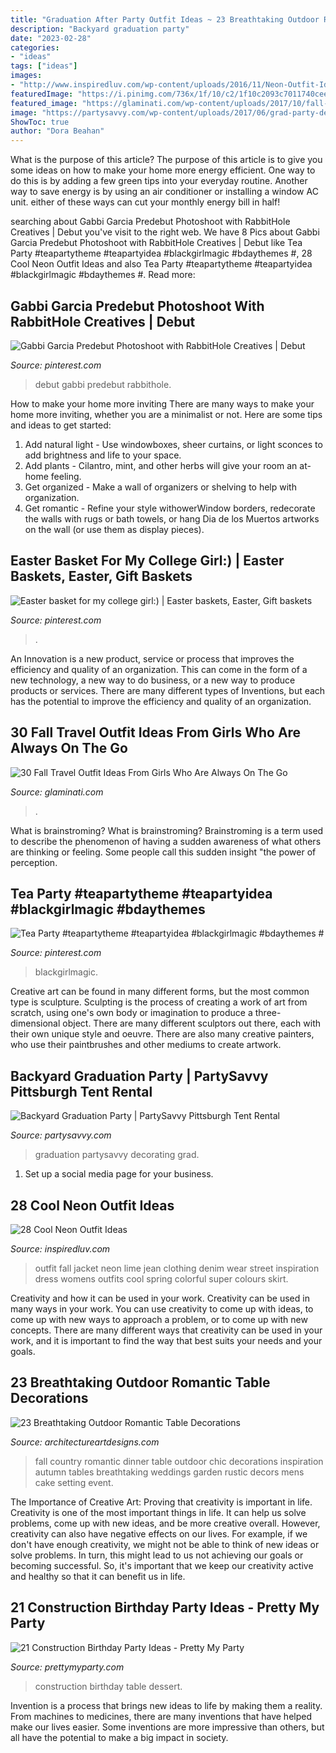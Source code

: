 ```yaml
---
title: "Graduation After Party Outfit Ideas ~ 23 Breathtaking Outdoor Romantic Table Decorations"
description: "Backyard graduation party"
date: "2023-02-28"
categories:
- "ideas"
tags: ["ideas"]
images:
- "http://www.inspiredluv.com/wp-content/uploads/2016/11/Neon-Outfit-Ideas-25.jpg"
featuredImage: "https://i.pinimg.com/736x/1f/10/c2/1f10c2093c7011740cee54c1d277b7b0.jpg"
featured_image: "https://glaminati.com/wp-content/uploads/2017/10/fall-travel-outfit-ideas-gray-oversize-cardigan-short-boots-ripped-jeans-sunglasses.jpg"
image: "https://partysavvy.com/wp-content/uploads/2017/06/grad-party-decorations-768x514.jpg"
ShowToc: true
author: "Dora Beahan"
---
```



What is the purpose of this article?
The purpose of this article is to give you some ideas on how to make your home more energy efficient. One way to do this is by adding a few green tips into your everyday routine. Another way to save energy is by using an air conditioner or installing a window AC unit. either of these ways can cut your monthly energy bill in half!

	

		
searching about Gabbi Garcia Predebut Photoshoot with RabbitHole Creatives | Debut you've visit to the right web. We have 8 Pics about Gabbi Garcia Predebut Photoshoot with RabbitHole Creatives | Debut like Tea Party #teapartytheme #teapartyidea #blackgirlmagic #bdaythemes #, 28 Cool Neon Outfit Ideas and also Tea Party #teapartytheme #teapartyidea #blackgirlmagic #bdaythemes #. Read more:
		
    
## Gabbi Garcia Predebut Photoshoot With RabbitHole Creatives | Debut

<img loading=lazy src="https://i.pinimg.com/736x/1f/10/c2/1f10c2093c7011740cee54c1d277b7b0.jpg" onerror="this.onerror=null;this.src='https://tse2.mm.bing.net/th?id=OIP.Sw1u32Ka-iTkvURjqRtKWwHaLH&amp;pid=15.1';" alt="Gabbi Garcia Predebut Photoshoot with RabbitHole Creatives | Debut">

_Source: pinterest.com_

>debut gabbi predebut rabbithole. 

	

How to make your home more inviting
There are many ways to make your home more inviting, whether you are a minimalist or not. Here are some tips and ideas to get started:
1. Add natural light - Use windowboxes, sheer curtains, or light sconces to add brightness and life to your space.
2. Add plants - Cilantro, mint, and other herbs will give your room an at-home feeling.
3. Get organized - Make a wall of organizers or shelving to help with organization.
4. Get romantic - Refine your style withowerWindow borders, redecorate the walls with rugs or bath towels, or hang Dia de los Muertos artworks on the wall (or use them as display pieces).

    
## Easter Basket For My College Girl:) | Easter Baskets, Easter, Gift Baskets

<img loading=lazy src="https://i.pinimg.com/736x/ab/60/9d/ab609d5107e3bd3fbc5985cec260d4c0--college-girls-gift-baskets.jpg" onerror="this.onerror=null;this.src='https://tse2.mm.bing.net/th?id=OIP.B0kyqod3Orl2UECUEp1Z3gHaJ3&amp;pid=15.1';" alt="Easter basket for my college girl:) | Easter baskets, Easter, Gift baskets">

_Source: pinterest.com_

>. 

	

An Innovation is a new product, service or process that improves the efficiency and quality of an organization. This can come in the form of a new technology, a new way to do business, or a new way to produce products or services. There are many different types of Inventions, but each has the potential to improve the efficiency and quality of an organization.

    
## 30 Fall Travel Outfit Ideas From Girls Who Are Always On The Go

<img loading=lazy src="https://glaminati.com/wp-content/uploads/2017/10/fall-travel-outfit-ideas-gray-oversize-cardigan-short-boots-ripped-jeans-sunglasses.jpg" onerror="this.onerror=null;this.src='https://tse3.mm.bing.net/th?id=OIP.9y0SjuVUo1d16ZHHJHYCkwHaLG&amp;pid=15.1';" alt="30 Fall Travel Outfit Ideas From Girls Who Are Always On The Go">

_Source: glaminati.com_

>. 

	

What is brainstroming?
What is brainstroming? Brainstroming is a term used to describe the phenomenon of having a sudden awareness of what others are thinking or feeling. Some people call this sudden insight "the power of perception.

    
## Tea Party #teapartytheme #teapartyidea #blackgirlmagic #bdaythemes #

<img loading=lazy src="https://i.pinimg.com/736x/a0/94/db/a094db18ddaffa68d78dab5ae665a614.jpg" onerror="this.onerror=null;this.src='https://tse3.mm.bing.net/th?id=OIP.rFP7lmRiwIEjI6ZElVWJ-wHaNK&amp;pid=15.1';" alt="Tea Party #teapartytheme #teapartyidea #blackgirlmagic #bdaythemes #">

_Source: pinterest.com_

>blackgirlmagic. 

	

Creative art can be found in many different forms, but the most common type is sculpture. Sculpting is the process of creating a work of art from scratch, using one's own body or imagination to produce a three-dimensional object. There are many different sculptors out there, each with their own unique style and oeuvre. There are also many creative painters, who use their paintbrushes and other mediums to create artwork.

    
## Backyard Graduation Party | PartySavvy Pittsburgh Tent Rental

<img loading=lazy src="https://partysavvy.com/wp-content/uploads/2017/06/grad-party-decorations-768x514.jpg" onerror="this.onerror=null;this.src='https://tse4.mm.bing.net/th?id=OIP.VftZIl8WeczT6AQMvVx4ggHaE9&amp;pid=15.1';" alt="Backyard Graduation Party | PartySavvy Pittsburgh Tent Rental">

_Source: partysavvy.com_

>graduation partysavvy decorating grad. 

	

1. Set up a social media page for your business.

    
## 28 Cool Neon Outfit Ideas

<img loading=lazy src="http://www.inspiredluv.com/wp-content/uploads/2016/11/Neon-Outfit-Ideas-25.jpg" onerror="this.onerror=null;this.src='https://tse2.mm.bing.net/th?id=OIP.Ri6xb2bgSctxBTEbOYKxXgHaLH&amp;pid=15.1';" alt="28 Cool Neon Outfit Ideas">

_Source: inspiredluv.com_

>outfit fall jacket neon lime jean clothing denim wear street inspiration dress womens outfits cool spring colorful super colours skirt. 

	

Creativity and how it can be used in your work.
Creativity can be used in many ways in your work. You can use creativity to come up with ideas, to come up with new ways to approach a problem, or to come up with new concepts. There are many different ways that creativity can be used in your work, and it is important to find the way that best suits your needs and your goals.

    
## 23 Breathtaking Outdoor Romantic Table Decorations

<img loading=lazy src="http://www.architectureartdesigns.com/wp-content/uploads/2014/01/2245-630x945.jpg" onerror="this.onerror=null;this.src='https://tse3.mm.bing.net/th?id=OIP.vSp3Lvh19cXg924MRKyXfgHaLH&amp;pid=15.1';" alt="23 Breathtaking Outdoor Romantic Table Decorations">

_Source: architectureartdesigns.com_

>fall country romantic dinner table outdoor chic decorations inspiration autumn tables breathtaking weddings garden rustic decors mens cake setting event. 

	

The Importance of Creative Art: Proving that creativity is important in life.
Creativity is one of the most important things in life. It can help us solve problems, come up with new ideas, and be more creative overall. However, creativity can also have negative effects on our lives. For example, if we don't have enough creativity, we might not be able to think of new ideas or solve problems. In turn, this might lead to us not achieving our goals or becoming successful. So, it's important that we keep our creativity active and healthy so that it can benefit us in life.

    
## 21 Construction Birthday Party Ideas - Pretty My Party

<img loading=lazy src="https://www.prettymyparty.com/wp-content/uploads/2017/07/construction-party-ideas-dessert-table.jpg" onerror="this.onerror=null;this.src='https://tse2.mm.bing.net/th?id=OIP.FNiygM3jkBkMzPpRjGd0IgHaJ4&amp;pid=15.1';" alt="21 Construction Birthday Party Ideas - Pretty My Party">

_Source: prettymyparty.com_

>construction birthday table dessert. 

	

Invention is a process that brings new ideas to life by making them a reality. From machines to medicines, there are many inventions that have helped make our lives easier. Some inventions are more impressive than others, but all have the potential to make a big impact in society.

